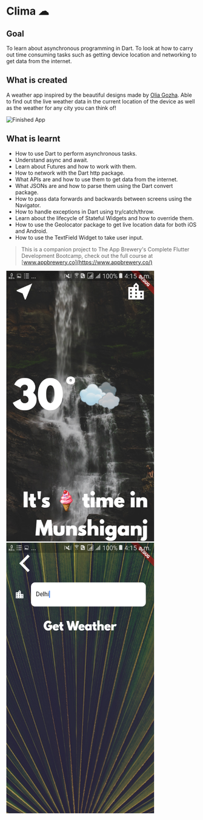 # Clima ☁

## Goal

To learn about asynchronous programming in Dart. To look at how to carry out time consuming tasks such as getting device location and networking to get data from the internet. 


## What is created

A weather app inspired by the beautiful designs made by [Olia Gozha](https://dribbble.com/shots/4663154-). Able to find out the live weather data in the current location of the device as well as the weather for any city you can think of!

![Finished App](https://github.com/londonappbrewery/Images/blob/master/clima-demo.gif)

## What is learnt

- How to use Dart to perform asynchronous tasks.
- Understand async and await.
- Learn about Futures and how to work with them.
- How to network with the Dart http package.
- What APIs are and how to use them to get data from the internet.
- What JSONs are and how to parse them using the Dart convert package.
- How to pass data forwards and backwards between screens using the Navigator.
- How to handle exceptions in Dart using try/catch/throw.
- Learn about the lifecycle of Stateful Widgets and how to override them.
- How to use the Geolocator package to get live location data for both iOS and Android.
- How to use the TextField Widget to take user input.


>This is a companion project to The App Brewery's Complete Flutter Development Bootcamp, check out the full course at [www.appbrewery.co](https://www.appbrewery.co/)

<img src="https://github.com/ArafatRohan93/Clima-Flutter/blob/master/1.png" width="390" height="712">
<img src="https://github.com/ArafatRohan93/Clima-Flutter/blob/master/2.png" width="390" height="712">